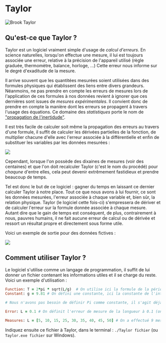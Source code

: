 # Taylor

![Brook Taylor](https://alchetron.com/cdn/brook-taylor-0fb22d57-1736-41c4-b83e-77f827575c3-resize-750.jpg)

## Qu'est-ce que Taylor ?
Taylor est un logiciel vraiment simple d'usage de *calcul d'erreurs*. En science naturelles, lorsqu'on effectue une mesure, il lui est toujours associée une erreur, relative à la précision de l'appareil utilisé (règle graduée, thermomètre, balance, horloge, ...) Cette erreur nous informe sur le degré d'exaditude de la mesure.

Il arrive souvent que les quantitées mesurées soient utilisées dans des formules physiques qui établissent des liens entre divers grandeurs. Néanmoins, ne pas prendre en compte les erreurs de mesures lors de l'application de ces formules à nos données revient à ignorer que ces dernières sont issues de *mesures expérimentales*. Il convient donc de prendre en compte la manière dont les erreurs se propagent à travers l'usage des équations. Ce domaine des *statistiques* porte le nom de ["propagation de l'inertidude"](https://en.wikipedia.org/wiki/Propagation_of_uncertainty).

Il est très facile de calculer soit même la propagation des erreurs au travers d'une formule, il suffit de calculer les dérivées partielles de la fonction, de multiplier chacune d'elle avec l'erreur associée à la différentielle et enfin de substituer les variables par les données mesurées :

![](http://1plus1font3.com/Metrologie/Niveau4/Medias/propvar.jpg)

Cependant, lorsque l'on possède des dixaines de mesures (voir des centaines) et que l'on doit recalculer Taylor (c'est le nom du procédé) pour *chaqune* d'entre elles, cela peut devenir extrêmement fastidieux et prendre beaucoup de temps.

Tel est donc le but de ce logiciel : gagner du temps en laissant ce dernier calculer Taylor à notre place. Tout ce que nous avons à lui fournir, ce sont les données mesurées, l'erreur associée à chaque variable et, bien sûr, la relation physique. Taylor (le logiciel cette fois-ci) s'empressera de dériver et de calculer l'erreur sur la formule donnée associée à chaque mesure. Autant dire que le gain de temps est conséquent, de plus, contrairement à nous, pauvres humains, il ne fait aucune erreur de calcul ou de dérivée et ressort un résultat propre et directement sous forme utile.

Voici un exemple de sortie pour des données fictives :

![](https://media.discordapp.net/attachments/526499197529227296/909506261094133800/unknown.png)

## Comment utiliser Taylor ?
Le logiciel s'utilise comme un langage de programmation, il suffit de lui donner un fichier contenant les informations utiles et il se charge du reste. Voici un exemple d'utilisation :

```rb
Function: T = 2*pi * sqrt(L/g)  # On utilise ici la formule de la période d'un pendule simple
Constant: g = 9.81 # On défini une constante, ici la constante de l'intensité du champs gravitationnel à la surface de la Terre

# Nous n'avons pas besoin de définir Pi comme constante, il s'agit déjà d'une constante reconue par Taylor

Error: L = 0.1 # On définit l'erreur de mesure de la longueur à 0.1 (on ne précise pas les unités, c'est à l'utilisateur de savoir ce qu'il manipule)

Measures: L = [5, 10, 15, 25, 30, 35, 40, 45, 50] # On a effectué 9 mesures sur la longueur de la corde
```

Indiquez ensuite ce fichier à Taylor, dans le terminal : `./Taylor fichier` (ou `Taylor.exe fichier` sur Windows).
